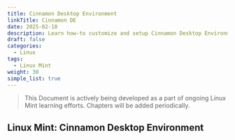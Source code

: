 ```yaml
---
title: Cinnamon Desktop Environment
linkTitle: Cinnamon DE
date: 2025-02-10
description: Learn how-to customize and setup Cinnamon Desktop Environment with this step-by-step guide.
draft: false
categories:
  - Linux
tags:
  - Linux Mint
weight: 30
simple_list: true
---
```


> This Document is actively being developed as a part of ongoing Linux Mint learning efforts. Chapters will be added periodically.

## Linux Mint: Cinnamon Desktop Environment

